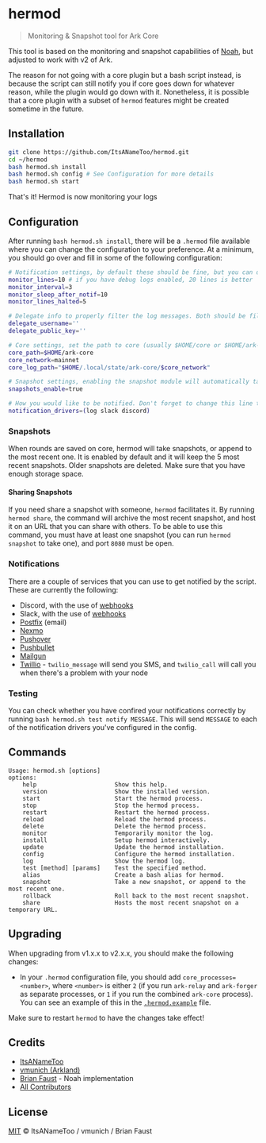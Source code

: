 # hermod

> Monitoring & Snapshot tool for Ark Core

This tool is based on the monitoring and snapshot capabilities of [Noah](https://github.com/faustbrian/noah), but adjusted to work with v2 of Ark.

The reason for not going with a core plugin but a bash script instead, is because the script can still notify you if core goes down for whatever reason, while the plugin would go down with it. Nonetheless, it is possible that a core plugin with a subset of `hermod` features might be created sometime in the future.

## Installation

```bash
git clone https://github.com/ItsANameToo/hermod.git
cd ~/hermod
bash hermod.sh install
bash hermod.sh config # See Configuration for more details
bash hermod.sh start
```

That's it! Hermod is now monitoring your logs

## Configuration

After running `bash hermod.sh install`, there will be a `.hermod` file available where you can change the configuration to your preference.
At a minimum, you should go over and fill in some of the following configuration:

```bash
# Notification settings, by default these should be fine, but you can decide to increase / reduce it to your liking
monitor_lines=10 # if you have debug logs enabled, 20 lines is better
monitor_interval=3
monitor_sleep_after_notif=10
monitor_lines_halted=5

# Delegate info to properly filter the log messages. Both should be filled in with your delegate details.
delegate_username=''
delegate_public_key=''

# Core settings, set the path to core (usually $HOME/core or $HOME/ark-core), and the network (devnet or mainnet).
core_path=$HOME/ark-core
core_network=mainnet
core_log_path="$HOME/.local/state/ark-core/$core_network"

# Snapshot settings, enabling the snapshot module will automatically take snapshots and append blocks to existing snapshots.
snapshots_enable=true

# How you would like to be notified. Don't forget to change this line to one (or more) ways in which you would like to be updated.
notification_drivers=(log slack discord)
```

### Snapshots

When rounds are saved on core, hermod will take snapshots, or append to the most recent one. It is enabled by default and it will keep the 5 most recent snapshots. Older snapshots are deleted. Make sure that you have enough storage space.

#### Sharing Snapshots

If you need share a snapshot with someone, `hermod` facilitates it. By running `hermod share`, the command will archive the most recent snapshot, and host it on an URL that you can share with others. To be able to use this command, you must have at least one snapshot (you can run `hermod snapshot` to take one), and port `8080` must be open.

### Notifications

There are a couple of services that you can use to get notified by the script.
These are currently the following:

* Discord, with the use of [webhooks](https://support.discordapp.com/hc/en-us/articles/228383668-Intro-to-Webhooks)
* Slack, with the use of [webhooks](https://api.slack.com/incoming-webhooks)
* [Postfix](https://www.digitalocean.com/community/tutorials/how-to-install-and-configure-postfix-on-ubuntu-16-04) (email)
* [Nexmo](https://nexmo.com/)
* [Pushover](https://pushover.net/)
* [Pushbullet](https://pushbullet.com/)
* [Mailgun](https://mailgun.com/)
* [Twillio](https://www.twilio.com/) - `twilio_message` will send you SMS, and `twilio_call` will call you when there's a problem with your node

### Testing

You can check whether you have confired your notifications correctly by running `bash hermod.sh test notify MESSAGE`. This will send `MESSAGE` to each of the notification drivers you've configured in the config.

## Commands

```
Usage: hermod.sh [options]
options:
    help                      Show this help.
    version                   Show the installed version.
    start                     Start the hermod process.
    stop                      Stop the hermod process.
    restart                   Restart the hermod process.
    reload                    Reload the hermod process.
    delete                    Delete the hermod process.
    monitor                   Temporarily monitor the log.
    install                   Setup hermod interactively.
    update                    Update the hermod installation.
    config                    Configure the hermod installation.
    log                       Show the hermod log.
    test [method] [params]    Test the specified method.
    alias                     Create a bash alias for hermod.
    snapshot                  Take a new snapshot, or append to the most recent one.
    rollback                  Roll back to the most recent snapshot.
    share                     Hosts the most recent snapshot on a temporary URL.
```

## Upgrading

When upgrading from v1.x.x to v2.x.x, you should make the following changes:

- In your `.hermod` configuration file, you should add `core_processes=<number>`, where `<number>` is either `2` (if you run `ark-relay` and `ark-forger` as separate processes, or `1` if you run the combined `ark-core` process). You can see an example of this in the [`.hermod.example`](https://github.com/ItsANameToo/hermod/blob/master/.hermod.example#L30) file.

Make sure to restart `hermod` to have the changes take effect!

## Credits

- [ItsANameToo](https://github.com/itsanametoo)
- [vmunich (Arkland)](https://github.com/vmunich)
- [Brian Faust](https://github.com/faustbrian) - Noah implementation
- [All Contributors](../../contributors)

## License

[MIT](LICENSE) © ItsANameToo / vmunich / Brian Faust
